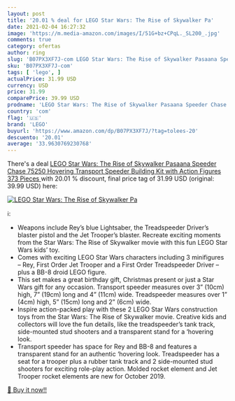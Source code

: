 ```yaml
---
layout: post
title: '20.01 % deal for LEGO Star Wars: The Rise of Skywalker Pa'
date: 2021-02-04 16:27:32
image: 'https://m.media-amazon.com/images/I/51G+bz+CPqL._SL200_.jpg'
comments: true
category: ofertas
author: ring
slug: 'B07PX3XF7J-com LEGO Star Wars: The Rise of Skywalker Pasaana Speeder...'
sku: 'B07PX3XF7J-com'
tags: [ 'lego', ]
actualPrice: 31.99 USD
currency: USD
price: 31.99
comparePrice: 39.99 USD
prodname: 'LEGO Star Wars: The Rise of Skywalker Pasaana Speeder Chase 75250 Hovering Transport Speeder Building Kit with Action Figures  373 Pieces '
country: 'com'
flag: '🇺🇸'
brand: 'LEGO'
buyurl: 'https://www.amazon.com/dp/B07PX3XF7J/?tag=tolees-20'
descuento: '20.01'
average: '33.9630769230768'
---
```


There's a deal [LEGO Star Wars: The Rise of Skywalker Pasaana Speeder Chase 75250 Hovering Transport Speeder Building Kit with Action Figures  373 Pieces ](https://www.amazon.com/dp/B07PX3XF7J/?tag=tolees-20)  with  20.01 % discount, final price tag of  31.99 USD (original: 39.99 USD) here:

[![LEGO Star Wars: The Rise of Skywalker Pa](https://m.media-amazon.com/images/I/51G+bz+CPqL._SL200_.jpg)](https://www.amazon.com/dp/B07PX3XF7J/?tag=tolees-20)

ℹ️:

- Weapons include Rey’s blue Lightsaber, the Treadspeeder Driver’s blaster pistol and the Jet Trooper’s blaster. Recreate exciting moments from the Star Wars: The Rise of Skywalker movie with this fun LEGO Star Wars kids’ toy.
- Comes with exciting LEGO Star Wars characters including 3 minifigures – Rey, First Order Jet Trooper and a First Order Treadspeeder Driver – plus a BB-8 droid LEGO figure.
- This set makes a great birthday gift, Christmas present or just a Star Wars gift for any occasion. Transport speeder measures over 3” (10cm) high, 7” (19cm) long and 4” (11cm) wide. Treadspeeder measures over 1” (4cm) high, 5” (15cm) long and 2” (6cm) wide.
- Inspire action-packed play with these 2 LEGO Star Wars construction toys from the Star Wars: The Rise of Skywalker movie. Creative kids and collectors will love the fun details, like the treadspeeder’s tank track, side-mounted stud shooters and a transparent stand for a ‘hovering look.
- Transport speeder has space for Rey and BB-8 and features a transparent stand for an authentic ‘hovering look. Treadspeeder has a seat for a trooper plus a rubber tank track and 2 side-mounted stud shooters for exciting role-play action. Molded rocket element and Jet Trooper rocket elements are new for October 2019.

[🛒 Buy it now!!](https://www.amazon.com/dp/B07PX3XF7J/?tag=tolees-20)
